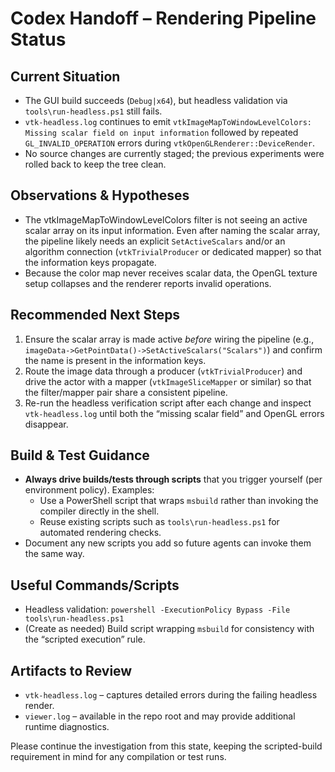 # Codex Handoff – Rendering Pipeline Status

## Current Situation
- The GUI build succeeds (`Debug|x64`), but headless validation via `tools\run-headless.ps1` still fails.
- `vtk-headless.log` continues to emit `vtkImageMapToWindowLevelColors: Missing scalar field on input information` followed by repeated `GL_INVALID_OPERATION` errors during `vtkOpenGLRenderer::DeviceRender`.
- No source changes are currently staged; the previous experiments were rolled back to keep the tree clean.

## Observations & Hypotheses
- The vtkImageMapToWindowLevelColors filter is not seeing an active scalar array on its input information. Even after naming the scalar array, the pipeline likely needs an explicit `SetActiveScalars` and/or an algorithm connection (`vtkTrivialProducer` or dedicated mapper) so that the information keys propagate.
- Because the color map never receives scalar data, the OpenGL texture setup collapses and the renderer reports invalid operations.

## Recommended Next Steps
1. Ensure the scalar array is made active *before* wiring the pipeline (e.g., `imageData->GetPointData()->SetActiveScalars("Scalars")`) and confirm the name is present in the information keys.
2. Route the image data through a producer (`vtkTrivialProducer`) and drive the actor with a mapper (`vtkImageSliceMapper` or similar) so that the filter/mapper pair share a consistent pipeline.
3. Re-run the headless verification script after each change and inspect `vtk-headless.log` until both the “missing scalar field” and OpenGL errors disappear.

## Build & Test Guidance
- **Always drive builds/tests through scripts** that you trigger yourself (per environment policy). Examples:
  - Use a PowerShell script that wraps `msbuild` rather than invoking the compiler directly in the shell.
  - Reuse existing scripts such as `tools\run-headless.ps1` for automated rendering checks.
- Document any new scripts you add so future agents can invoke them the same way.

## Useful Commands/Scripts
- Headless validation: `powershell -ExecutionPolicy Bypass -File tools\run-headless.ps1`
- (Create as needed) Build script wrapping `msbuild` for consistency with the “scripted execution” rule.

## Artifacts to Review
- `vtk-headless.log` – captures detailed errors during the failing headless render.
- `viewer.log` – available in the repo root and may provide additional runtime diagnostics.

Please continue the investigation from this state, keeping the scripted-build requirement in mind for any compilation or test runs.
